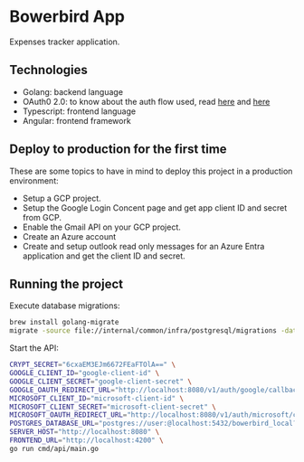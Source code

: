 # Bowerbird App

Expenses tracker application.

## Technologies

- Golang: backend language
- OAuth0 2.0: to know about the auth flow used, read [here](https://cloud.google.com/go/getting-started/authenticate-users-with-iap#external_authentication_with_oauth2) and [here](https://developers.google.com/identity/protocols/oauth2/web-server)
- Typescript: frontend language
- Angular: frontend framework

## Deploy to production for the first time

These are some topics to have in mind to deploy this project in a production environment:

- Setup a GCP project.
- Setup the Google Login Concent page and get app client ID and secret from GCP.
- Enable the Gmail API on your GCP project.
- Create an Azure account
- Create and setup outlook read only messages for an Azure Entra application and get the client ID and secret.

## Running the project

Execute database migrations:

```bash
brew install golang-migrate
migrate -source file://internal/common/infra/postgresql/migrations -database "postgres://johan:@localhost:5432/bowerbird_test?sslmode=disable" up
```

Start the API:

```bash
CRYPT_SECRET="6cxaEM3EJm6672FEaFTOlA==" \
GOOGLE_CLIENT_ID="google-client-id" \
GOOGLE_CLIENT_SECRET="google-client-secret" \
GOOGLE_OAUTH_REDIRECT_URL="http://localhost:8080/v1/auth/google/callback" \
MICROSOFT_CLIENT_ID="microsoft-client-id" \
MICROSOFT_CLIENT_SECRET="microsoft-client-secret" \
MICROSOFT_OAUTH_REDIRECT_URL="http://localhost:8080/v1/auth/microsoft/callback" \
POSTGRES_DATABASE_URL="postgres://user:@localhost:5432/bowerbird_local?sslmode=disable" \
SERVER_HOST="http://localhost:8080" \
FRONTEND_URL="http://localhost:4200" \
go run cmd/api/main.go
```
